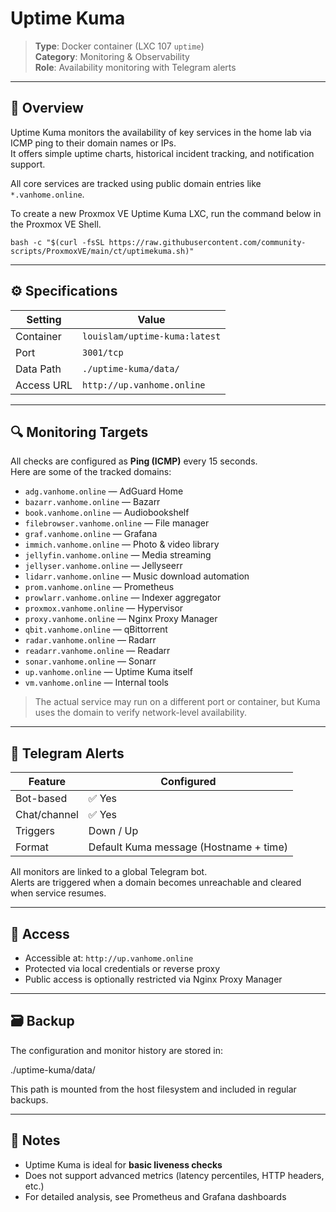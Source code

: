 # Uptime Kuma

> **Type**: Docker container (LXC 107 `uptime`)  
> **Category**: Monitoring & Observability  
> **Role**: Availability monitoring with Telegram alerts

---

## 🧩 Overview

Uptime Kuma monitors the availability of key services in the home lab via ICMP ping to their domain names or IPs.  
It offers simple uptime charts, historical incident tracking, and notification support.

All core services are tracked using public domain entries like `*.vanhome.online`.

To create a new Proxmox VE Uptime Kuma LXC, run the command below in the Proxmox VE Shell.
```
bash -c "$(curl -fsSL https://raw.githubusercontent.com/community-scripts/ProxmoxVE/main/ct/uptimekuma.sh)"
```

---

## ⚙️ Specifications

| Setting      | Value                            |
|--------------|----------------------------------|
| Container    | `louislam/uptime-kuma:latest`    |
| Port         | `3001/tcp`                       |
| Data Path    | `./uptime-kuma/data/`            |
| Access URL   | `http://up.vanhome.online`       |

---

## 🔍 Monitoring Targets

All checks are configured as **Ping (ICMP)** every 15 seconds.  
Here are some of the tracked domains:

- `adg.vanhome.online` — AdGuard Home  
- `bazarr.vanhome.online` — Bazarr  
- `book.vanhome.online` — Audiobookshelf  
- `filebrowser.vanhome.online` — File manager  
- `graf.vanhome.online` — Grafana  
- `immich.vanhome.online` — Photo & video library  
- `jellyfin.vanhome.online` — Media streaming  
- `jellyser.vanhome.online` — Jellyseerr  
- `lidarr.vanhome.online` — Music download automation  
- `prom.vanhome.online` — Prometheus  
- `prowlarr.vanhome.online` — Indexer aggregator  
- `proxmox.vanhome.online` — Hypervisor  
- `proxy.vanhome.online` — Nginx Proxy Manager  
- `qbit.vanhome.online` — qBittorrent  
- `radar.vanhome.online` — Radarr  
- `readarr.vanhome.online` — Readarr  
- `sonar.vanhome.online` — Sonarr  
- `up.vanhome.online` — Uptime Kuma itself  
- `vm.vanhome.online` — Internal tools

> The actual service may run on a different port or container, but Kuma uses the domain to verify network-level availability.

---

## 📢 Telegram Alerts

| Feature       | Configured |
|---------------|------------|
| Bot-based     | ✅ Yes     |
| Chat/channel  | ✅ Yes     |
| Triggers      | Down / Up  |
| Format        | Default Kuma message (Hostname + time) |

All monitors are linked to a global Telegram bot.  
Alerts are triggered when a domain becomes unreachable and cleared when service resumes.

---

## 🔐 Access

- Accessible at: `http://up.vanhome.online`  
- Protected via local credentials or reverse proxy  
- Public access is optionally restricted via Nginx Proxy Manager

---

## 🗃️ Backup

The configuration and monitor history are stored in:

./uptime-kuma/data/

This path is mounted from the host filesystem and included in regular backups.

---

## 📝 Notes

- Uptime Kuma is ideal for **basic liveness checks**
- Does not support advanced metrics (latency percentiles, HTTP headers, etc.)
- For detailed analysis, see Prometheus and Grafana dashboards
